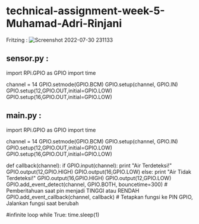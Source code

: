 # technical-assignment-week-5-Muhamad-Adri-Rinjani

Fritzing :
![Screenshot 2022-07-30 231133](https://user-images.githubusercontent.com/91713155/181925760-b11ed8ec-a885-40e1-94a6-087ce0fe7921.jpg)

## sensor.py :

import RPi.GPIO as GPIO
import time

channel = 14
GPIO.setmode(GPIO.BCM)
GPIO.setup(channel, GPIO.IN)
GPIO.setup(12,GPIO.OUT,initial=GPIO.LOW)  
GPIO.setup(16,GPIO.OUT,initial=GPIO.LOW)
 
## main.py :
import RPi.GPIO as GPIO
import time

channel = 14
GPIO.setmode(GPIO.BCM)
GPIO.setup(channel, GPIO.IN)
GPIO.setup(12,GPIO.OUT,initial=GPIO.LOW)  
GPIO.setup(16,GPIO.OUT,initial=GPIO.LOW)
 
def callback(channel):
        if GPIO.input(channel):
                print "Air Terdeteksi!"
		    GPIO.output(12,GPIO.HIGH)
		    GPIO.output(16,GPIO.LOW)
        else:
                print "Air Tidak Terdeteksi!"
 		    GPIO.output(16,GPIO.HIGH)
		    GPIO.output(12,GPIO.LOW)
GPIO.add_event_detect(channel, GPIO.BOTH, bouncetime=300)  # Pemberitahuan saat pin menjadi TINGGI atau RENDAH
GPIO.add_event_callback(channel, callback)  # Tetapkan fungsi ke PIN GPIO, Jalankan fungsi saat berubah
 
#infinite loop
while True:
        time.sleep(1)
